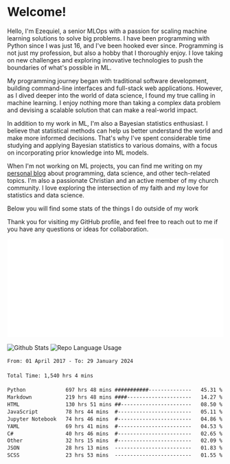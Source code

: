# Welcome!

Hello, I'm Ezequiel, a senior MLOps with a passion for scaling machine learning solutions to solve big problems. I have been programming with Python since I was just 16, and I've been hooked ever since. Programming is not just my profession, but also a hobby that I thoroughly enjoy. I love taking on new challenges and exploring innovative technologies to push the boundaries of what's possible in ML.

My programming journey began with traditional software development, building command-line interfaces and full-stack web applications. However, as I dived deeper into the world of data science, I found my true calling in machine learning. I enjoy nothing more than taking a complex data problem and devising a scalable solution that can make a real-world impact.

In addition to my work in ML, I'm also a Bayesian statistics enthusiast. I believe that statistical methods can help us better understand the world and make more informed decisions. That's why I've spent considerable time studying and applying Bayesian statistics to various domains, with a focus on incorporating prior knowledge into ML models.

When I'm not working on ML projects, you can find me writing on my [personal blog](https://elc.github.io) about programming, data science, and other tech-related topics. I'm also a passionate Christian and an active member of my church community. I love exploring the intersection of my faith and my love for statistics and data science.

Below you will find some stats of the things I do outside of my work

Thank you for visiting my GitHub profile, and feel free to reach out to me if you have any questions or ideas for collaboration.

![RSS Feed](metrics.plugin.rss.svg)

![Github Stats](https://github-readme-stats.vercel.app/api?username=elc&show_icons=true&theme=gruvbox&border_radius=20&include_all_commits=true&count_private=true&card_width=450) ![Repo Language Usage](https://github-readme-stats.vercel.app/api/top-langs?username=elc&show_icons=true&theme=gruvbox&border_radius=20&include_all_commits=true&count_private=true&layout=compact&langs_count=5&card_width=400)


<!--START_SECTION:waka-->

```txt
From: 01 April 2017 - To: 29 January 2024

Total Time: 1,540 hrs 4 mins

Python             697 hrs 48 mins ###########--------------   45.31 %
Markdown           219 hrs 48 mins ####---------------------   14.27 %
HTML               130 hrs 51 mins ##-----------------------   08.50 %
JavaScript         78 hrs 44 mins  #------------------------   05.11 %
Jupyter Notebook   74 hrs 46 mins  #------------------------   04.86 %
YAML               69 hrs 41 mins  #------------------------   04.53 %
C#                 40 hrs 46 mins  #------------------------   02.65 %
Other              32 hrs 15 mins  #------------------------   02.09 %
JSON               28 hrs 13 mins  -------------------------   01.83 %
SCSS               23 hrs 53 mins  -------------------------   01.55 %
```

<!--END_SECTION:waka-->
